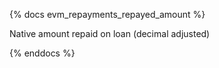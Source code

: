 {% docs evm_repayments_repayed_amount %}

Native amount repaid on loan  (decimal adjusted)

{% enddocs %}
